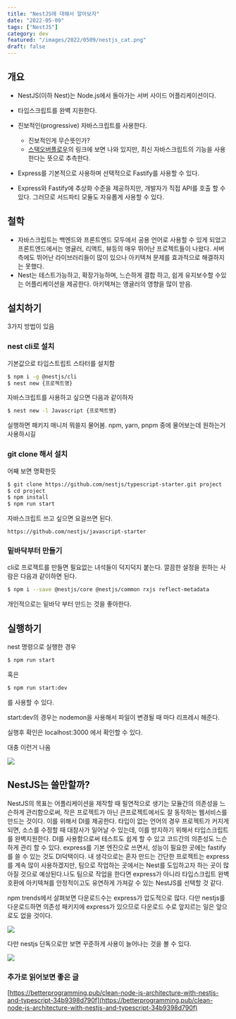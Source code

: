 ```yaml
---
title: "NestJS에 대해서 알아보자"
date: "2022-05-09"
tags: ["NestJS"]
category: dev
featured: "/images/2022/0509/nestjs_cat.png"
draft: false
---
```



## 개요

- NestJS(이하 Nest)는 Node.js에서 돌아가는 서버 사이드 어플리케이션이다.
- 타입스크립트를 완벽 지원한다.
- 진보적인(progressive) 자바스크립트를 사용한다.
    - 진보적인게 무슨뜻인가?
    - [스택오버플로우](https://stackoverflow.com/questions/67205590/why-nest-js-claims-to-be-progressive#:~:text=According%20to%20a%20Dictionary%20on,js%20world.%22)의 링크에 보면 나와 있지만, 최신 자바스크립트의 기능을 사용한다는 뜻으로 추측한다.

- Express를 기본적으로 사용하며 선택적으로 Fastify를 사용할 수 있다.
- Express와 Fastify에 추상화 수준을 제공하지만, 개발자가 직접 API를 호출 할 수있다. 그러므로 서드파티 모듈도 자유롭게 사용할 수 있다.


## 철학

- 자바스크립트는 백엔드와 프론트엔드 모두에서 공용 언어로 사용할 수 있게 되었고 프론트엔드에서는 앵귤러, 리액트, 뷰등의 매우 뛰어난 프로젝트들이 나왔다. 서버 측에도 뛰어난 라이브러리들이 많이 있으나 아키텍쳐 문제를 효과적으로 해결하지는 못했다.
- Nest는 테스트가능하고, 확장가능하며, 느슨하게 결합 하고, 쉽게 유지보수할 수있는 어플리케이션을 제공한다. 아키텍쳐는 앵귤러의 영향을 많이 받음.



## 설치하기

3가지 방법이 있음  



### nest cli로 설치

기본값으로 타입스트립트 스타터를 설치함



```bash
$ npm i -g @nestjs/cli
$ nest new {프로젝트명}
```



자바스크립트를 사용하고 싶으면 다음과 같이하자

```bash
$ nest new -l Javascript {프로젝트명}
```



실행하면 패키지 매니저 뭐쓸지 물어봄. npm, yarn, pnpm 중에 물어보는데 원하는거 사용하시길



### git clone 해서 설치

어째 보면 명확한듯

```bash
$ git clone https://github.com/nestjs/typescript-starter.git project
$ cd project
$ npm install
$ npm run start
```





자바스크립트 쓰고 싶으면 요걸쓰면 된다.

```
https://github.com/nestjs/javascript-starter
```



### 밑바닥부터 만들기

cli로 프로젝트를 만들면 필요없는 녀석들이 덕지덕지 붙는다. 깔끔한 설정을 원하는 사람은 다음과 같이하면 된다.



```bash
$ npm i --save @nestjs/core @nestjs/common rxjs reflect-metadata
```



개인적으로는 밑바닥 부터 만드는 것을 좋아한다.



## 실행하기

nest 명령으로 실행한 경우

```bash
$ npm run start
```



혹은

```bash
$ npm run start:dev
```



를 사용할 수 있다.



start:dev의 경우는 nodemon을 사용해서 파일이 변경될 때 마다 리프레시 해준다.



실행후 확인은 localhost:3000 에서 확인할 수 있다.

대충 이런거 나옴

![](/images/2022/0509/3.png)  



## NestJS는 쓸만할까?

NestJS의 목표는 어플리케이션을 제작할 때 필연적으로 생기는 모듈간의 의존성을 느슨하게 관리함으로써, 작은 프로젝트가 아닌 큰프로젝트에서도 잘 동작하는 웹서비스를 만드는 것이다. 이를 위해서 DI를 제공한다. 타입이 없는 언어의 경우 프로젝트가 커지게 되면, 소스를 수정할 때 대참사가 일어날 수 있는데, 이를 방지하기 위해서 타입스크립트를 완벽지원한다. DI를 사용함으로써 테스트도 쉽게 할 수 있고 코드간의 의존성도 느슨하게 관리 할 수 있다. express를 기본 엔진으로 쓰면서, 성능이 필요한 곳에는 fastify를 쓸 수 있는 것도 DI덕택이다. 내 생각으로는 혼자 만드는 간단한 프로젝트는 express를 계속 많이 사용하겠지만, 팀으로 작업하는 곳에서는 Nest를 도입하고자 하는 곳이 많아질 것으로 예상된다.나도 팀으로 작업을 한다면 express가 아니라 타입스크립트 완벽호환에 아키텍쳐를 안정적이고도 유연하게 가져갈 수 있는 NestJS를 선택할 것 같다.

  

npm trends에서 살펴보면 다운로드수는 express가 압도적으로 많다. 다만 nestjs를 다운로드하면 의존성 패키지에 express가 있으므로 다운로드 수로 앞지르는 일은 앞으로도 없을 것이다.



![](/images/2022/0509/2.png)  



다만 nestjs 단독으로만 보면 꾸준하게 사용이 늘어나는 것을 볼 수 있다.

![](/images/2022/0509/1.png)  


### 추가로 읽어보면 좋은 글

[https://betterprogramming.pub/clean-node-js-architecture-with-nestjs-and-typescript-34b9398d790f](https://betterprogramming.pub/clean-node-js-architecture-with-nestjs-and-typescript-34b9398d790f)
